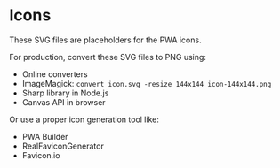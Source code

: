 # Icons

These SVG files are placeholders for the PWA icons.

For production, convert these SVG files to PNG using:
- Online converters
- ImageMagick: `convert icon.svg -resize 144x144 icon-144x144.png`
- Sharp library in Node.js
- Canvas API in browser

Or use a proper icon generation tool like:
- PWA Builder
- RealFaviconGenerator
- Favicon.io
